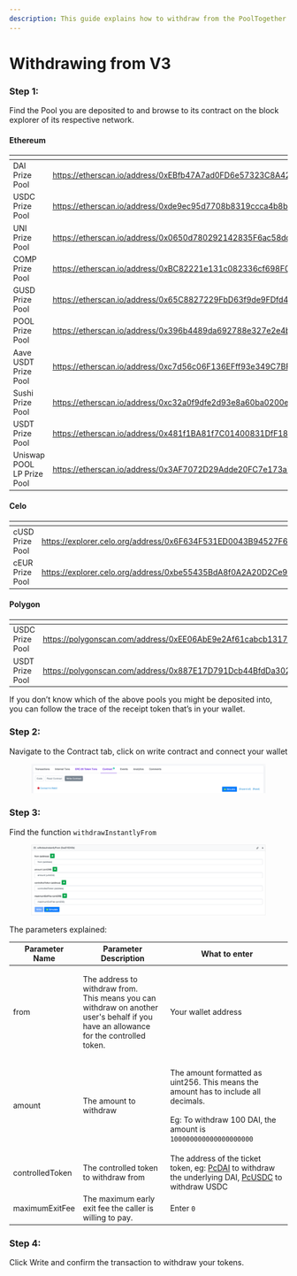 ```yaml
---
description: This guide explains how to withdraw from the PoolTogether V3 Smart Contracts.
---
```


# Withdrawing from V3

### **Step 1**:&#x20;

Find the Pool you are deposited to and browse to its contract on the block explorer of its respective network.

#### Ethereum

<table data-header-hidden><thead><tr><th width="199.00000000000003"></th><th></th></tr></thead><tbody><tr><td>DAI Prize Pool</td><td><a href="https://etherscan.io/address/0xEBfb47A7ad0FD6e57323C8A42B2E5A6a4F68fc1a">https://etherscan.io/address/0xEBfb47A7ad0FD6e57323C8A42B2E5A6a4F68fc1a</a></td></tr><tr><td>USDC Prize Pool</td><td><a href="https://etherscan.io/address/0xde9ec95d7708b8319ccca4b8bc92c0a3b70bf416">https://etherscan.io/address/0xde9ec95d7708b8319ccca4b8bc92c0a3b70bf416</a></td></tr><tr><td>UNI Prize Pool</td><td><a href="https://etherscan.io/address/0x0650d780292142835F6ac58dd8E2a336e87b4393">https://etherscan.io/address/0x0650d780292142835F6ac58dd8E2a336e87b4393</a></td></tr><tr><td>COMP Prize Pool</td><td><a href="https://etherscan.io/address/0xBC82221e131c082336cf698F0cA3EBd18aFd4ce7">https://etherscan.io/address/0xBC82221e131c082336cf698F0cA3EBd18aFd4ce7</a></td></tr><tr><td>GUSD Prize Pool</td><td><a href="https://etherscan.io/address/0x65C8827229FbD63f9de9FDfd400C9D264066A336">https://etherscan.io/address/0x65C8827229FbD63f9de9FDfd400C9D264066A336</a></td></tr><tr><td>POOL Prize Pool</td><td><a href="https://etherscan.io/address/0x396b4489da692788e327e2e4b2b0459a5ef26791">https://etherscan.io/address/0x396b4489da692788e327e2e4b2b0459a5ef26791</a></td></tr><tr><td>Aave USDT Prize Pool</td><td><a href="https://etherscan.io/address/0xc7d56c06F136EFff93e349C7BF8cc46bBF5D902c">https://etherscan.io/address/0xc7d56c06F136EFff93e349C7BF8cc46bBF5D902c</a></td></tr><tr><td>Sushi Prize Pool</td><td><a href="https://etherscan.io/address/0xc32a0f9dfe2d93e8a60ba0200e033a59aec91559">https://etherscan.io/address/0xc32a0f9dfe2d93e8a60ba0200e033a59aec91559</a></td></tr><tr><td>USDT Prize Pool</td><td><a href="https://etherscan.io/address/0x481f1BA81f7C01400831DfF18215961C3530D118">https://etherscan.io/address/0x481f1BA81f7C01400831DfF18215961C3530D118</a></td></tr><tr><td>Uniswap POOL LP Prize Pool</td><td><a href="https://etherscan.io/address/0x3AF7072D29Adde20FC7e173a7CB9e45307d2FB0A">https://etherscan.io/address/0x3AF7072D29Adde20FC7e173a7CB9e45307d2FB0A</a></td></tr></tbody></table>

#### Celo

<table data-header-hidden><thead><tr><th width="224"></th><th></th></tr></thead><tbody><tr><td>cUSD Prize Pool</td><td><a href="https://explorer.celo.org/address/0x6F634F531ED0043B94527F68EC7861B4B1Ab110d">https://explorer.celo.org/address/0x6F634F531ED0043B94527F68EC7861B4B1Ab110d</a></td></tr><tr><td>cEUR Prize Pool</td><td><a href="https://explorer.celo.org/address/0xbe55435BdA8f0A2A20D2Ce98cC21B0AF5bfB7c83">https://explorer.celo.org/address/0xbe55435BdA8f0A2A20D2Ce98cC21B0AF5bfB7c83</a></td></tr></tbody></table>

#### Polygon

<table data-header-hidden><thead><tr><th width="226"></th><th></th></tr></thead><tbody><tr><td>USDC Prize Pool</td><td><a href="https://polygonscan.com/address/0xEE06AbE9e2Af61cabcb13170e01266Af2DEFa946">https://polygonscan.com/address/0xEE06AbE9e2Af61cabcb13170e01266Af2DEFa946</a></td></tr><tr><td>USDT Prize Pool</td><td><a href="https://polygonscan.com/address/0x887E17D791Dcb44BfdDa3023D26F7a04Ca9C7EF4">https://polygonscan.com/address/0x887E17D791Dcb44BfdDa3023D26F7a04Ca9C7EF4</a></td></tr></tbody></table>

If you don’t know which of the above pools you might be deposited into, you can follow the trace of the receipt token that’s in your wallet.

### **Step 2**:&#x20;

Navigate to the Contract tab, click on write contract and connect your wallet

<figure><img src="../../../.gitbook/assets/image (20).png" alt=""><figcaption></figcaption></figure>

### **Step 3**:&#x20;

Find the function `withdrawInstantlyFrom`

<figure><img src="../../../.gitbook/assets/image (21).png" alt=""><figcaption></figcaption></figure>

The parameters explained:

| Parameter Name  | Parameter Description                                                                                                                           | What to enter                                                                                                                                                                                                                                          |
| --------------- | ----------------------------------------------------------------------------------------------------------------------------------------------- | ------------------------------------------------------------------------------------------------------------------------------------------------------------------------------------------------------------------------------------------------------ |
| from            | <p>The address to withdraw from.<br>This means you can withdraw on another user's behalf if you have an allowance for the controlled token.</p> | Your wallet address                                                                                                                                                                                                                                    |
| amount          | The amount to withdraw                                                                                                                          | <p>The amount formatted as uint256. This means the amount has to include all decimals.<br><br>Eg: To withdraw 100 DAI, the amount is <code>100000000000000000000</code></p>                                                                            |
| controlledToken | The controlled token to withdraw from                                                                                                           | The address of the ticket token, eg: [PcDAI](https://etherscan.io/address/0x334cBb5858417Aee161B53Ee0D5349cCF54514CF) to withdraw the underlying DAI, [PcUSDC](https://etherscan.io/token/0xd81b1a8b1ad00baa2d6609e0bae28a38713872f7) to withdraw USDC |
| maximumExitFee  | The maximum early exit fee the caller is willing to pay.                                                                                        | Enter `0`                                                                                                                                                                                                                                              |

### **Step 4**:&#x20;

Click Write and confirm the transaction to withdraw your tokens.
